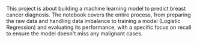 This project is about building a machine learning model to predict breast cancer diagnosis. The notebook covers the entire process, from preparing the raw data and handling data imbalance to training a model (Logistic Regression) and evaluating its performance, with a specific focus on recall to ensure the model doesn't miss any malignant cases.









